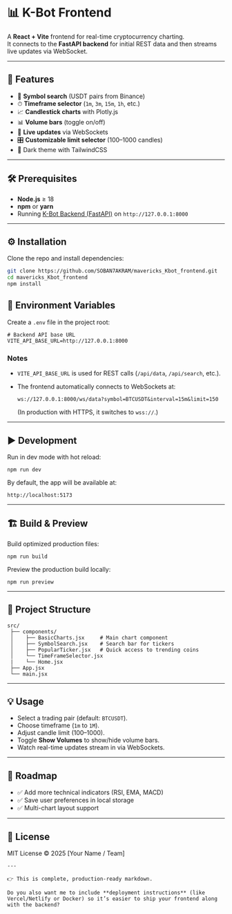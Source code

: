 # 📊 K-Bot Frontend

A **React + Vite** frontend for real-time cryptocurrency charting.  
It connects to the **FastAPI backend** for initial REST data and then streams live updates via WebSocket.

---

## 🚀 Features

- 🔎 **Symbol search** (USDT pairs from Binance)
- ⏱ **Timeframe selector** (`1m`, `3m`, `15m`, `1h`, etc.)
- 📈 **Candlestick charts** with Plotly.js
- 📊 **Volume bars** (toggle on/off)
- 🔄 **Live updates** via WebSockets
- 🎛 **Customizable limit selector** (100–1000 candles)
- 🎨 Dark theme with TailwindCSS

---

## 🛠 Prerequisites

- **Node.js** ≥ 18
- **npm** or **yarn**
- Running [K-Bot Backend (FastAPI)](../Kbot_backend) on `http://127.0.0.1:8000`

---

## ⚙️ Installation

Clone the repo and install dependencies:

```bash
git clone https://github.com/SOBAN7AKRAM/mavericks_Kbot_frontend.git
cd mavericks_Kbot_frontend
npm install
```

## 🔑 Environment Variables

Create a `.env` file in the project root:

```
# Backend API base URL
VITE_API_BASE_URL=http://127.0.0.1:8000
```

### Notes

- `VITE_API_BASE_URL` is used for REST calls (`/api/data`, `/api/search`, etc.).

- The frontend automatically connects to WebSockets at:

  ```
  ws://127.0.0.1:8000/ws/data?symbol=BTCUSDT&interval=15m&limit=150
  ```

  (In production with HTTPS, it switches to `wss://`.)

------

## ▶️ Development

Run in dev mode with hot reload:

```
npm run dev
```

By default, the app will be available at:

```
http://localhost:5173
```

------

## 🏗 Build & Preview

Build optimized production files:

```
npm run build
```

Preview the production build locally:

```
npm run preview
```

------

## 📂 Project Structure

```
src/
 ├── components/
 │    ├── BasicCharts.jsx     # Main chart component
 │    ├── SymbolSearch.jsx    # Search bar for tickers
 │    ├── PopularTicker.jsx   # Quick access to trending coins
 │    └── TimeFrameSelector.jsx
 |    └── Home.jsx
 ├── App.jsx
 └── main.jsx
```

------

## 💡 Usage

- Select a trading pair (default: `BTCUSDT`).
- Choose timeframe (`1m` to `1M`).
- Adjust candle limit (100–1000).
- Toggle **Show Volumes** to show/hide volume bars.
- Watch real-time updates stream in via WebSockets.

------

## 🔮 Roadmap

- ✅ Add more technical indicators (RSI, EMA, MACD)
- ✅ Save user preferences in local storage
- ✅ Multi-chart layout support

------

## 📝 License

MIT License © 2025 [Your Name / Team]

```
---

👉 This is complete, production-ready markdown.  

Do you also want me to include **deployment instructions** (like Vercel/Netlify or Docker) so it’s easier to ship your frontend along with the backend?
```